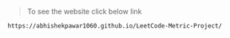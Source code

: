 > To see the website click below link
```
https://abhishekpawar1060.github.io/LeetCode-Metric-Project/
```
